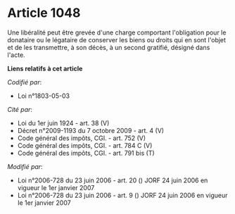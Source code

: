 # Article 1048

Une libéralité peut être grevée d'une charge comportant l'obligation pour le donataire ou le légataire de conserver les biens
ou droits qui en sont l'objet et de les transmettre, à son décès, à un second gratifié, désigné dans l'acte.

**Liens relatifs à cet article**

_Codifié par_:

  - Loi n°1803-05-03

_Cité par_:

  - Loi du 1er juin 1924 - art. 38 (V)
  - Décret n°2009-1193 du 7 octobre 2009 - art. 4 (V)
  - Code général des impôts, CGI. - art. 752 (V)
  - Code général des impôts, CGI. - art. 784 C (V)
  - Code général des impôts, CGI. - art. 791 bis (T)

_Modifié par_:

  - Loi n°2006-728 du 23 juin 2006 - art. 20 () JORF 24 juin 2006 en vigueur le 1er janvier 2007
  - Loi n°2006-728 du 23 juin 2006 - art. 9 () JORF 24 juin 2006 en vigueur le 1er janvier 2007
